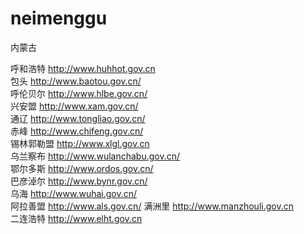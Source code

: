 # neimenggu

内蒙古


呼和浩特 http://www.huhhot.gov.cn            
包头 http://www.baotou.gov.cn/            
呼伦贝尔 http://www.hlbe.gov.cn/            
兴安盟 http://www.xam.gov.cn/            
通辽 http://www.tongliao.gov.cn/            
赤峰 http://www.chifeng.gov.cn/            
锡林郭勒盟 http://www.xlgl.gov.cn            
乌兰察布 http://www.wulanchabu.gov.cn/            
鄂尔多斯 http://www.ordos.gov.cn/            
巴彦淖尔 http://www.bynr.gov.cn/            
乌海 http://www.wuhai.gov.cn/            
阿拉善盟 http://www.als.gov.cn/
满洲里 http://www.manzhouli.gov.cn            
二连浩特 http://www.elht.gov.cn        
